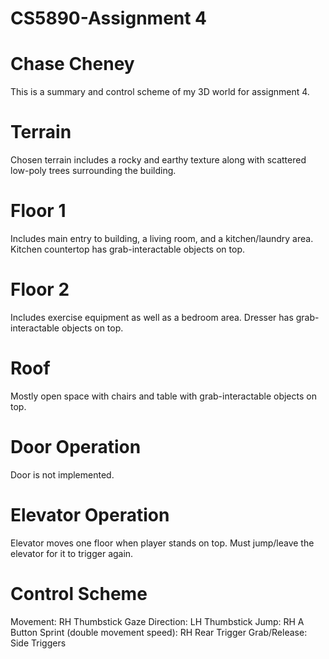 # CS5890-Assignment 4
# Chase Cheney

This is a summary and control scheme of my 3D world for assignment 4.

# Terrain
Chosen terrain includes a rocky and earthy texture along with scattered low-poly trees surrounding the building.

# Floor 1
Includes main entry to building, a living room, and a kitchen/laundry area. Kitchen countertop has grab-interactable objects on top.

# Floor 2
Includes exercise equipment as well as a bedroom area. Dresser has grab-interactable objects on top.

# Roof
Mostly open space with chairs and table with grab-interactable objects on top.

# Door Operation
Door is not implemented.

# Elevator Operation
Elevator moves one floor when player stands on top. Must jump/leave the elevator for it to trigger again.

# Control Scheme
Movement: RH Thumbstick
Gaze Direction: LH Thumbstick
Jump: RH A Button
Sprint (double movement speed): RH Rear Trigger
Grab/Release: Side Triggers
